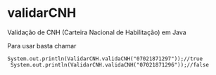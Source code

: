 # validarCNH
Validação de CNH (Carteira Nacional de Habilitação) em Java

Para usar basta chamar
   ```
   System.out.println(ValidarCNH.validaCNH("07021871297"));//true
	System.out.println(ValidarCNH.validaCNH("07021871296"));//false

   ```
